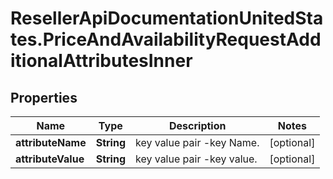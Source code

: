 # ResellerApiDocumentationUnitedStates.PriceAndAvailabilityRequestAdditionalAttributesInner

## Properties

Name | Type | Description | Notes
------------ | ------------- | ------------- | -------------
**attributeName** | **String** | key value pair -key Name. | [optional] 
**attributeValue** | **String** | key value pair -key value. | [optional] 


